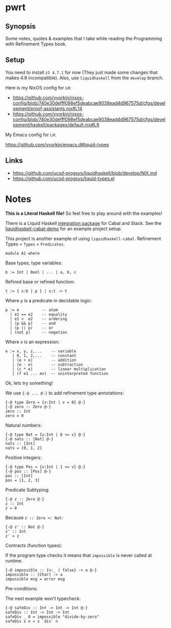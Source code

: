 # pwrt

## Synopsis

Some notes, quotes & examples that I take while reading the
Programming with Refinement Types book.

## Setup

You need to install `z3 4.7.1` for now (They just made some
changes that makes 4.8 incompatible). Also, use `liquidhaskell`
from the `develop` branch.

Here is my NixOS config for `LH`:

* https://github.com/vyorkin/nixos-config/blob/740e30defff098ef5deabcae9038ead4d967575d/cfgs/development/proof-assistants.nix#L14
* https://github.com/vyorkin/nixos-config/blob/740e30defff098ef5deabcae9038ead4d967575d/cfgs/development/haskell/packages/default.nix#L9

My Emacs config for `LH`:

https://github.com/vyorkin/emacs.d#liquid-types

## Links

* https://github.com/ucsd-progsys/liquidhaskell/blob/develop/NIX.md
* https://github.com/ucsd-progsys/liquid-types.el

# Notes

**This is a Literal Haskell file!** So feel free to play around
with the examples!

There is a Liquid Haskell [integration
package](https://github.com/spinda/liquidhaskell-cabal) for
Cabal and Stack. See the
[liquidhaskell-cabal-demo](https://github.com/spinda/liquidhaskell-cabal-demo)
for an example project setup.

This project is another example of using `liquidhaskell-cabal`.
Refinement Types = `Types` + `Predicates`.

``` {.haskell .literate}
module A1 where
```

Base types, type variables:

``` {.haskell}
b := Int | Bool | ... | a, b, c
```

Refined base or refined function:

``` {.haskell}
t := { x:b | p } | x:t -> t
```

Where `p` is a predicate in decidable logic:

``` {.haskell}
p := e          -- atom
  | e1 == e2    -- equality
  | e1 <  e2    -- ordering
  | (p && p)    -- and
  | (p || p)    -- or
  | (not p)     -- negation
```

Where `e` is an expression:

``` {.haskell}
e := x, y, z,...    -- variable
   | 0, 1, 2,...    -- constant
   | (e + e)        -- addition
   | (e - e)        -- subtraction
   | (c * e)        -- linear multiplication
   | (f e1 ... en)  -- uninterpreted function
```

Ok, lets try something!

We use `{-@ ... @-}` to add refinement type annotations:

``` {.haskell .literate}
{-@ type Zero = {v:Int | v = 0} @-}
{-@ zero :: Zero @-}
zero :: Int
zero = 0
```

Natural numbers:

``` {.haskell .literate}
{-@ type Nat = {v:Int | 0 <= v} @-}
{-@ nats :: [Nat] @-}
nats :: [Int]
nats = [0, 1, 2]
```

Positive integers:

``` {.haskell .literate}
{-@ type Pos = {v:Int | 1 <= v} @-}
{-@ pos :: [Pos] @-}
pos :: [Int]
pos = [1, 2, 3]
```

Predicate Subtyping:

``` {.haskell .literate}
{-@ z :: Zero @-}
z :: Int
z = 0
```

Because `z :: Zero <: Nat`:

``` {.haskell .literate}
{-@ z' :: Nat @-}
z' :: Int
z' = z
```

Contracts (function types):

If the program type checks it means that `impossible` is never called at
runtime.

``` {.haskell .literate}
{-@ impossible :: {v:_ | false} -> a @-}
impossible :: [Char] -> a
impossible msg = error msg
```

Pre-conditions:

The next example won't typecheck:

``` {.haskell}
{-@ safeDiv :: Int -> Int -> Int @-}
safeDiv :: Int -> Int -> Int
safeDiv _ 0 = impossible "divide-by-zero"
safeDiv x n = x `div` n
```
